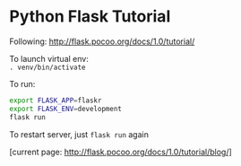 # Python Flask Tutorial

Following: http://flask.pocoo.org/docs/1.0/tutorial/

To launch virtual env:  
```. venv/bin/activate```

To run:
```bash
export FLASK_APP=flaskr
export FLASK_ENV=development
flask run
```
To restart server, just `flask run` again

[current page: http://flask.pocoo.org/docs/1.0/tutorial/blog/]